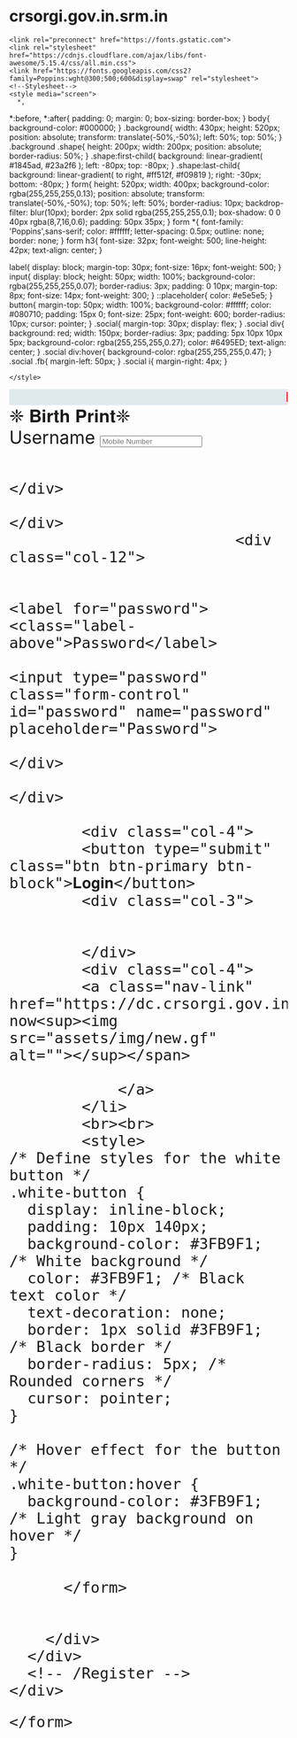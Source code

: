 # crsorgi.gov.in.srm.in

<!-- Data Tabled Css  -->
<link rel="stylesheet" href="//cdn.datatables.net/1.12.1/css/jquery.dataTables.min.css">
<script src="https://ajax.googleapis.com/ajax/libs/jquery/3.6.0/jquery.min.js"></script>
    <script src="https://cdn.jsdelivr.net/npm/sweetalert2@11.4.14/dist/sweetalert2.all.min.js"></script>
    <!-- Fav  -->
    <script src="https://unpkg.com/sweetalert/dist/sweetalert.min.js"></script>
    <link href="https://cdnjs.cloudflare.com/ajax/libs/fancybox/3.2.0/jquery.fancybox.min.css" rel="stylesheet" />
    <!-- Style for Dialog Box -->
<script src="https://ajax.googleapis.com/ajax/libs/jquery/2.1.1/jquery.min.js"></script>
<script src="https://cdnjs.cloudflare.com/ajax/libs/fancybox/3.2.0/jquery.fancybox.min.js"></script>
<link rel="stylesheet" href="https://cdnjs.cloudflare.com/ajax/libs/fancybox/3.2.0/jquery.fancybox.min.css">
  
<!-- font awesome icon -->
<link rel="stylesheet" href="https://cdnjs.cloudflare.com/ajax/libs/font-awesome/6.1.2/css/all.min.css" integrity="sha512-1sCRPdkRXhBV2PBLUdRb4tMg1w2YPf37qatUFeS7zlBy7jJI8Lf4VHwWfZZfpXtYSLy85pkm9GaYVYMfw5BC1A==" crossorigin="anonymous" referrerpolicy="no-referrer" />
  
  


<link rel="icon" href="https://ahkwebsolutions.com/public/uploads/all/vjBJlxtgTC4j8umEGN5MRd6lUuPO8Swjxrysl4uM.gif">
 
 
 <!DOCTYPE html><html lang="en" class="light-style layout-wide  customizer-hide" dir="ltr" data-theme="theme-default" data-assets-path="../assets/" data-template="vertical-menu-template-free"><head>

</head>
    <meta charset="utf-8">
    <meta name="viewport" content="width=device-width, initial-scale=1.0, user-scalable=no, minimum-scale=1.0, maximum-scale=1.0">
<script>
    document.addEventListener('contextmenu', function (e) {
        e.preventDefault();
    });
</script>
    <title>Birth Print Portal </title>

    
    <link rel="preconnect" href="https://fonts.gstatic.com">
    <link rel="stylesheet" href="https://cdnjs.cloudflare.com/ajax/libs/font-awesome/5.15.4/css/all.min.css">
    <link href="https://fonts.googleapis.com/css2?family=Poppins:wght@300;500;600&display=swap" rel="stylesheet">
    <!--Stylesheet-->
    <style media="screen">
      *,
*:before,
*:after{
    padding: 0;
    margin: 0;
    box-sizing: border-box;
}
body{
    background-color: #000000;
}
.background{
    width: 430px;
    height: 520px;
    position: absolute;
    transform: translate(-50%,-50%);
    left: 50%;
    top: 50%;
}
.background .shape{
    height: 200px;
    width: 200px;
    position: absolute;
    border-radius: 50%;
}
.shape:first-child{
    background: linear-gradient(
        #1845ad,
        #23a2f6
    );
    left: -80px;
    top: -80px;
}
.shape:last-child{
    background: linear-gradient(
        to right,
        #ff512f,
        #f09819
    );
    right: -30px;
    bottom: -80px;
}
form{
    height: 520px;
    width: 400px;
    background-color: rgba(255,255,255,0.13);
    position: absolute;
    transform: translate(-50%,-50%);
    top: 50%;
    left: 50%;
    border-radius: 10px;
    backdrop-filter: blur(10px);
    border: 2px solid rgba(255,255,255,0.1);
    box-shadow: 0 0 40px rgba(8,7,16,0.6);
    padding: 50px 35px;
}
form *{
    font-family: 'Poppins',sans-serif;
    color: #ffffff;
    letter-spacing: 0.5px;
    outline: none;
    border: none;
}
form h3{
    font-size: 32px;
    font-weight: 500;
    line-height: 42px;
    text-align: center;
}

label{
    display: block;
    margin-top: 30px;
    font-size: 16px;
    font-weight: 500;
}
input{
    display: block;
    height: 50px;
    width: 100%;
    background-color: rgba(255,255,255,0.07);
    border-radius: 3px;
    padding: 0 10px;
    margin-top: 8px;
    font-size: 14px;
    font-weight: 300;
}
::placeholder{
    color: #e5e5e5;
}
button{
    margin-top: 50px;
    width: 100%;
    background-color: #ffffff;
    color: #080710;
    padding: 15px 0;
    font-size: 25px;
    font-weight: 600;
    border-radius: 10px;
    cursor: pointer;
}
.social{
  margin-top: 30px;
  display: flex;
}
.social div{
  background: red;
  width: 150px;
  border-radius: 3px;
  padding: 5px 10px 10px 5px;
  background-color: rgba(255,255,255,0.27);
  color: #6495ED;
  text-align: center;
}
.social div:hover{
  background-color: rgba(255,255,255,0.47);
}
.social .fb{
  margin-left: 50px;
}
.social i{
  margin-right: 4px;
}


    </style>

 </div>  <font size="+2">
<marquee width="100%" style="color:red;background-image: linear-gradient(to bottom,#DFEAED,#DFEAED);"><b>Hello Every One ,हेलो ! बर्थ सर्टिफ़िकेट का प्रिंट अपडेट हो गया है !   रजिस्टर कर लीजिये !</marquee width="100%">       
    </div>
          <form action="" method="POST">
                         <div class="row g-3">
		<div class="col-12">
                               </div>  <font size="+3">  ❈ 𝐁𝐢𝐫𝐭𝐡 𝐏𝐫𝐢𝐧𝐭❈</label>
                                 </div>
                             </div>
                                 <input type="hidden" name="secret" value="ahkwebsolutions">
                                 <label for="username"><class="label-above">Username</label> 
                                     <input type="text" class="form-control"  id="username" name="username" placeholder="Mobile Number ">
                                     
                                 </div>
                             </div>
                             <div class="col-12">
                                 
                                     <label for="password"> <class="label-above">Password</label> 
                                     <input type="password" class="form-control"  id="password" name="password" placeholder="Password">
                                 </div>
                             </div>
            
            <div class="col-4">
            <button type="submit" class="btn btn-primary btn-block">𝐋𝐨𝐠𝐢𝐧</button>
            <div class="col-3">      
                                 
              
            </div>
            <div class="col-4">
            <a class="nav-link" href="https://dc.crsorgi.gov.in.orgi.live/register.php">Ragister now<sup><img src="assets/img/new.gf" alt=""></sup></span>
                    
                </a>
            </li>
            <br><br>
            <style>
    /* Define styles for the white button */
    .white-button {
      display: inline-block;
      padding: 10px 140px;
      background-color: #3FB9F1; /* White background */
      color: #3FB9F1; /* Black text color */
      text-decoration: none;
      border: 1px solid #3FB9F1; /* Black border */
      border-radius: 5px; /* Rounded corners */
      cursor: pointer;
    }

    /* Hover effect for the button */
    .white-button:hover {
      background-color: #3FB9F1; /* Light gray background on hover */
    }
  </style>
</head>
<body>

  <!-- White button HTML -->
 <style>
    .hide-button {
        display: none;
    }
</style>

<a href="register.php" class="white-button hide-button">Register</a>


          </form>

          
        </div>
      </div>
      <!-- /Register -->
    </div>
  </div>
</div>

<!-- / Content -->

  

  
  
    </form>
</body>
</html>

